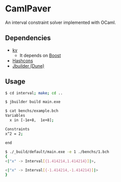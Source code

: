 # CamlPaver

An interval constraint solver implemented with OCaml.


## Dependencies

- [kv](http://verifiedby.me/kv/)
    - It depends on [Boost](https://www.boost.org/)
- [Hashcons](https://github.com/backtracking/ocaml-hashcons)
- [Jbuilder (Dune)](https://github.com/ocaml/dune)


## Usage 

```.sh
$ cd interval; make; cd ..

$ jbuilder build main.exe

$ cat benchs/example.bch
Variables
  x in [-1e+8,  1e+8];

Constraints
x^2 = 2;

end
    
$ ./_build/default/main.exe -e 1 ./benchs/1.bch
{
<|"x" -> Interval[{1.414214,1.414214}]|>,

<|"x" -> Interval[{-1.414214,-1.414214}]|>
}
```
